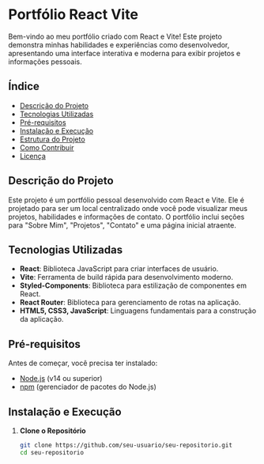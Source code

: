 # Portfólio React Vite

Bem-vindo ao meu portfólio criado com React e Vite! Este projeto demonstra minhas habilidades e experiências como desenvolvedor, apresentando uma interface interativa e moderna para exibir projetos e informações pessoais.

## Índice

- [Descrição do Projeto](#descrição-do-projeto)
- [Tecnologias Utilizadas](#tecnologias-utilizadas)
- [Pré-requisitos](#pré-requisitos)
- [Instalação e Execução](#instalação-e-execução)
- [Estrutura do Projeto](#estrutura-do-projeto)
- [Como Contribuir](#como-contribuir)
- [Licença](#licença)

## Descrição do Projeto

Este projeto é um portfólio pessoal desenvolvido com React e Vite. Ele é projetado para ser um local centralizado onde você pode visualizar meus projetos, habilidades e informações de contato. O portfólio inclui seções para "Sobre Mim", "Projetos", "Contato" e uma página inicial atraente.

## Tecnologias Utilizadas

- **React**: Biblioteca JavaScript para criar interfaces de usuário.
- **Vite**: Ferramenta de build rápida para desenvolvimento moderno.
- **Styled-Components**: Biblioteca para estilização de componentes em React.
- **React Router**: Biblioteca para gerenciamento de rotas na aplicação.
- **HTML5, CSS3, JavaScript**: Linguagens fundamentais para a construção da aplicação.

## Pré-requisitos

Antes de começar, você precisa ter instalado:

- [Node.js](https://nodejs.org/) (v14 ou superior)
- [npm](https://www.npmjs.com/get-npm) (gerenciador de pacotes do Node.js)

## Instalação e Execução

1. **Clone o Repositório**

   ```bash
   git clone https://github.com/seu-usuario/seu-repositorio.git
   cd seu-repositorio

